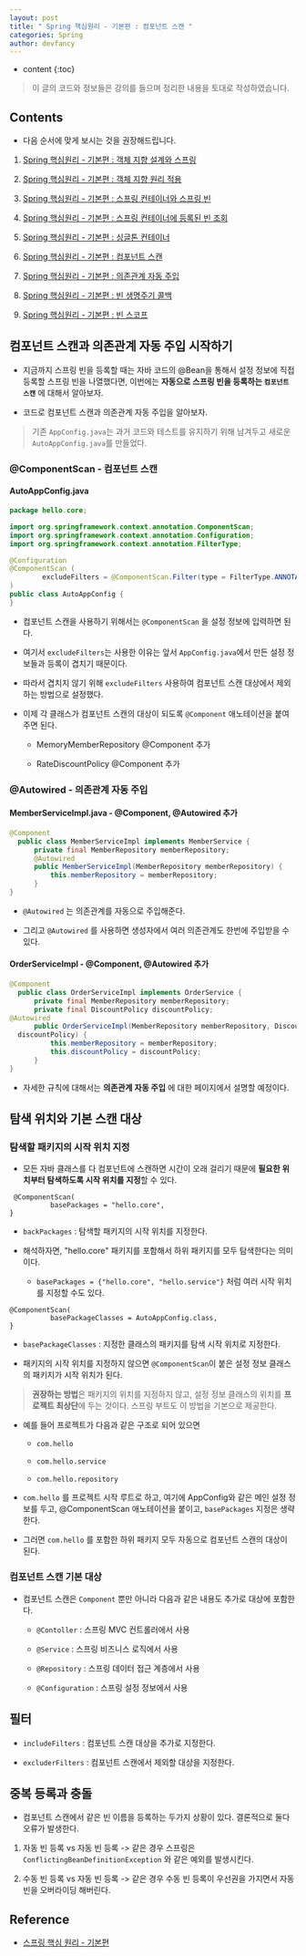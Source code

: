 ```yaml
---
layout: post
title: " Spring 핵심원리 - 기본편 : 컴포넌트 스캔 "
categories: Spring
author: devfancy
---
```

* content
{:toc}

> 이 글의 코드와 정보들은 강의를 들으며 정리한 내용을 토대로 작성하였습니다.

## Contents

* 다음 순서에 맞게 보시는 것을 권장해드립니다.

1. [Spring 핵심원리 - 기본편 : 객체 지향 설계와 스프링](https://devfancy.github.io/Spring-Core-Principle-1/)

2. [Spring 핵심원리 - 기본편 : 객체 지향 원리 적용](https://devfancy.github.io/Spring-Core-Principle-2/)

3. [Spring 핵심원리 - 기본편 : 스프링 컨테이너와 스프링 빈](https://devfancy.github.io/Spring-Core-Principle-4/)

4. [Spring 핵심원리 - 기본편 : 스프링 컨테이너에 등록된 빈 조회](https://devfancy.github.io/Spring-Core-Principle-4-2/)

5. [Spring 핵심원리 - 기본편 : 싱글톤 컨테이너](https://devfancy.github.io/Spring-Core-Principle-5/)

6. [Spring 핵심원리 - 기본편 : 컴포넌트 스캔](https://devfancy.github.io/Spring-Core-Principle-6/)

7. [Spring 핵심원리 - 기본편 : 의존관계 자동 주입](https://devfancy.github.io/Spring-Core-Principle-7/)

8. [Spring 핵심원리 - 기본편 : 빈 생명주기 콜백](https://devfancy.github.io/Spring-Core-Principle-8/)

9. [Spring 핵심원리 - 기본편 : 빈 스코프](https://devfancy.github.io/Spring-Core-Principle-9/)

## 컴포넌트 스캔과 의존관계 자동 주입 시작하기

* 지금까지 스프링 빈을 등록할 때는 자바 코드의 @Bean을 통해서 설정 정보에 직접 등록할 스프링 빈을 나열했다면, 이번에는 **자동으로 스프링 빈을 등록하는 `컴포넌트 스캔`** 에 대해서 알아보자.

* 코드로 컴포넌트 스캔과 의존관계 자동 주입을 알아보자.

> 기존 `AppConfig.java`는 과거 코드와 테스트를 유지하기 위해 남겨두고 새로운 `AutoAppConfig.java`를 만들었다.

### @ComponentScan - 컴포넌트 스캔

#### AutoAppConfig.java

```java
package hello.core;

import org.springframework.context.annotation.ComponentScan;
import org.springframework.context.annotation.Configuration;
import org.springframework.context.annotation.FilterType;

@Configuration
@ComponentScan (
        excludeFilters = @ComponentScan.Filter(type = FilterType.ANNOTATION, classes = Configuration.class)
)
public class AutoAppConfig {
}
```
* 컴포넌트 스캔을 사용하기 위해서는 `@ComponentScan` 을 설정 정보에 입력하면 된다.

* 여기서 `excludeFilters`는 사용한 이유는 앞서 `AppConfig.java`에서 만든 설정 정보들과 등록이 겹치기 때문이다. 

* 따라서 겹치지 않기 위해 `excludeFilters` 사용하여 컴포넌트 스캔 대상에서 제외하는 방법으로 설정했다.

* 이제 각 클래스가 컴포넌트 스캔의 대상이 되도록 `@Component` 애노테이션을 붙여주면 된다.

    * MemoryMemberRepository @Component 추가

    * RateDiscountPolicy @Component 추가

### @Autowired - 의존관계 자동 주입

#### MemberServiceImpl.java - @Component, @Autowired 추가

```java
@Component
  public class MemberServiceImpl implements MemberService {
      private final MemberRepository memberRepository;
      @Autowired
      public MemberServiceImpl(MemberRepository memberRepository) {
          this.memberRepository = memberRepository;
      }
}
```

* `@Autowired` 는 의존관계를 자동으로 주입해준다.

* 그리고 `@Autowired` 를 사용하면 생성자에서 여러 의존관계도 한번에 주입받을 수 있다.

#### OrderServiceImpl - @Component, @Autowired 추가

```java
@Component
  public class OrderServiceImpl implements OrderService {
      private final MemberRepository memberRepository;
      private final DiscountPolicy discountPolicy;
@Autowired
      public OrderServiceImpl(MemberRepository memberRepository, DiscountPolicy
  discountPolicy) {
          this.memberRepository = memberRepository;
          this.discountPolicy = discountPolicy;
      }
}
```

* 자세한 규칙에 대해서는 **의존관계 자동 주입** 에 대한 페이지에서 설명할 예정이다.

## 탐색 위치와 기본 스캔 대상

### 탐색할 패키지의 시작 위치 지정

* 모든 자바 클래스를 다 컴포넌트에 스캔하면 시간이 오래 걸리기 때문에 **필요한 위치부터 탐색하도록 시작 위치를 지정**할 수 있다.

```text
 @ComponentScan(
          basePackages = "hello.core",
}
```

* `backPackages` : 탐색할 패키지의 시작 위치를 지정한다.

* 해석하자면, "hello.core" 패키지를 포함해서 하위 패키지를 모두 탐색한다는 의미이다.

    * `basePackages = {"hello.core", "hello.service"}` 처럼 여러 시작 위치를 지정할 수도 있다.

```text
@ComponentScan(
          basePackageClasses = AutoAppConfig.class,
}
```

* `basePackageClasses` : 지정한 클래스의 패키지를 탐색 시작 위치로 지정한다.

* 패키지의 시작 위치를 지정하지 않으면 `@ComponentScan`이 붙은 설정 정보 클래스의 패키지가 시작 위치가 된다.

> **권장하는 방법**은 패키지의 위치를 지정하지 않고, 설정 정보 클래스의 위치를 **프로젝트 최상단**에 두는 것이다. 스프링 부트도 이 방법을 기본으로 제공한다.

* 예를 들어 프로젝트가 다음과 같은 구조로 되어 있으면

    * `com.hello`
    
    * `com.hello.service`

    * `com.hello.repository`

* `com.hello` 를 프로젝트 시작 루트로 하고, 여기에 AppConfig와 같은 메인 설정 정보를 두고, @ComponentScan 애노테이션을 붙이고, `basePackages` 지정은 생략한다.

* 그러면 `com.hello` 를 포함한 하위 패키지 모두 자동으로 컴포넌트 스캔의 대상이 된다.

### 컴포넌트 스캔 기본 대상

* 컴포넌트 스캔은 `Component` 뿐만 아니라 다음과 같은 내용도 추가로 대상에 포함한다.

    * `@Contoller` : 스프링 MVC 컨트롤러에서 사용

    * `@Service` : 스프링 비즈니스 로직에서 사용

    * `@Repository` : 스프링 데이터 접근 계층에서 사용

    * `@Configuration` : 스프링 설정 정보에서 사용


## 필터

* `includeFilters` : 컴포넌트 스캔 대상을 추가로 지정한다.

* `excluderFilters` : 컴포넌트 스캔에서 제외할 대상을 지정한다.

## 중복 등록과 충돌

* 컴포넌트 스캔에서 같은 빈 이름을 등록하는 두가지 상황이 있다. 결론적으로 둘다 오류가 발생한다.

1. 자동 빈 등록 vs 자동 빈 등록 -> 같은 경우 스프링은 `ConflictingBeanDefinitionException` 와 같은 예외를 발생시킨다.

2. 수동 빈 등록 vs 자동 빈 등록 -> 같은 경우 수동 빈 등록이 우선권을 가지면서 자동 빈을 오버라이딩 해버린다.

## Reference

* [스프링 핵심 원리 - 기본편](https://www.inflearn.com/course/%EC%8A%A4%ED%94%84%EB%A7%81-%ED%95%B5%EC%8B%AC-%EC%9B%90%EB%A6%AC-%EA%B8%B0%EB%B3%B8%ED%8E%B8/dashboard)
